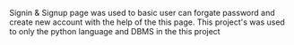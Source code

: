 Signin & Signup page was used to basic user can forgate password and create new account with the help of the this page. This project's was used to only the python language and DBMS in the this project
